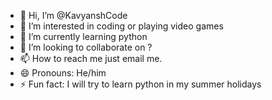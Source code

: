 - 👋 Hi, I’m @KavyanshCode
- 👀 I’m interested in coding or playing video games 
- 🌱 I’m currently learning python 
- 💞️ I’m looking to collaborate on ?
- 📫 How to reach me just email me.
- 😄 Pronouns: He/him
- ⚡ Fun fact: I will try to learn python in my summer holidays 

<!---
KavyanshCode/KavyanshCode is a ✨ special ✨ repository because its `README.md` (this file) appears on your GitHub profile.
You can click the Preview link to take a look at your changes.
--->

